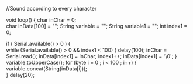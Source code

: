 //Sound according to every character

void loop()
{
  char inChar = 0;         
  char inData[100] = "";
  String variable = "";
  String variable1 = "";
  int index1 = 0;

  if ( Serial.available() > 0 ) {                     
   while (Serial.available() > 0 && index1 < 100)
    {
      delay(100);
      inChar = Serial.read();
      inData[index1] = inChar;
      index1++;
      inData[index1] = '\0';
    }
    variable.toUpperCase();
    for (byte  i = 0 ; i < 100 ; i++) {
      variable.concat(String(inData[i]));  
    }
    delay(20);
